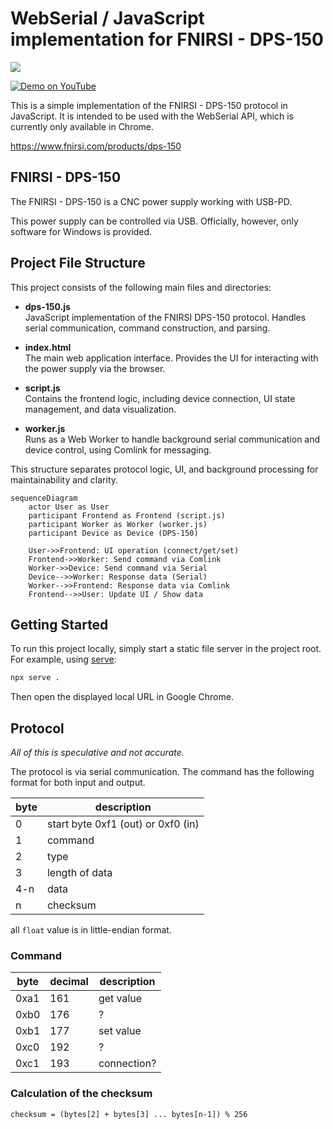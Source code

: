 WebSerial / JavaScript implementation for FNIRSI - DPS-150 
=========================================================

<img src="./docs/demo.png">

[![Demo on YouTube](https://img.youtube.com/vi/_RqsPEhD9YM/0.jpg)](https://www.youtube.com/watch?v=_RqsPEhD9YM )


This is a simple implementation of the FNIRSI - DPS-150 protocol in JavaScript. It is intended to be used with the WebSerial API, which is currently only available in Chrome.

https://www.fnirsi.com/products/dps-150

## FNIRSI - DPS-150 

The FNIRSI - DPS-150 is a CNC power supply working with USB-PD.

This power supply can be controlled via USB. Officially, however, only software for Windows is provided.

## Project File Structure

This project consists of the following main files and directories:

- **dps-150.js**  
  JavaScript implementation of the FNIRSI DPS-150 protocol. Handles serial communication, command construction, and parsing.

- **index.html**  
  The main web application interface. Provides the UI for interacting with the power supply via the browser.

- **script.js**  
  Contains the frontend logic, including device connection, UI state management, and data visualization.

- **worker.js**  
  Runs as a Web Worker to handle background serial communication and device control, using Comlink for messaging.

This structure separates protocol logic, UI, and background processing for maintainability and clarity.

```mermaid
sequenceDiagram
    actor User as User
    participant Frontend as Frontend (script.js)
    participant Worker as Worker (worker.js)
    participant Device as Device (DPS-150)

    User->>Frontend: UI operation (connect/get/set)
    Frontend->>Worker: Send command via Comlink
    Worker->>Device: Send command via Serial
    Device-->>Worker: Response data (Serial)
    Worker-->>Frontend: Response data via Comlink
    Frontend-->>User: Update UI / Show data
```

## Getting Started

To run this project locally, simply start a static file server in the project root. For example, using [serve](https://www.npmjs.com/package/serve):

```sh
npx serve .
```

Then open the displayed local URL in Google Chrome.

## Protocol

*All of this is speculative and not accurate.*

The protocol is via serial communication. The command has the following format for both input and output.


| byte | description |
|------|-------------|
|    0 | start byte 0xf1 (out) or 0xf0 (in) |
|    1 | command |
|    2 | type |
|    3 | length of data |
|  4-n | data |
|    n | checksum |

all `float` value is in little-endian format.

### Command

| byte | decimal | description |
|------|---------|-------------|
| 0xa1 |     161 | get value   |
| 0xb0 |     176 | ?           |
| 0xb1 |     177 | set value |
| 0xc0 |     192 | ? |
| 0xc1 |     193 | connection? |


### Calculation of the checksum

```
checksum = (bytes[2] + bytes[3] ... bytes[n-1]) % 256
```
